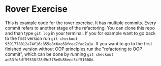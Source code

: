 # Rover Exercise

This is example code for the rover exercise. It has multiple commits. Every commit refers to another stage of the refactoring. You can clone this repo and than type `git log` in your terminal. If you for example want to go back to the first version run `git checkout 9391778812a74f16c855e8c6ae68fcee7fad2a1a`. If you want to go to the first finished version without OOP principles run the "refactoring to OOP commit", which can be done by running `git checkout ad53fd5df59538f28d9c375e0b86ecc5cf51608d`.